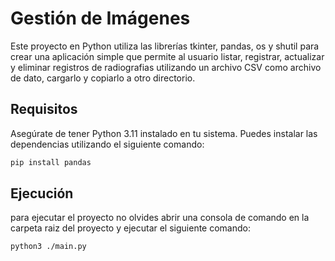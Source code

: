 # Gestión de Imágenes

Este proyecto en Python utiliza las librerías tkinter, pandas, os y shutil para crear una aplicación simple que permite al usuario listar, registrar, actualizar y eliminar registros de radiografias utilizando un archivo CSV como archivo de dato, cargarlo y copiarlo a otro directorio.

## Requisitos

Asegúrate de tener Python 3.11 instalado en tu sistema. Puedes instalar las dependencias utilizando el siguiente comando:

```bash
pip install pandas
```

## Ejecución

para ejecutar el proyecto no olvides abrir una consola de comando en la carpeta raiz del proyecto y ejecutar el siguiente comando:

```bash
python3 ./main.py
```